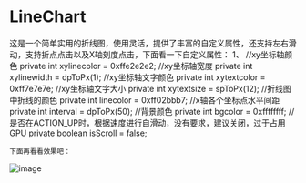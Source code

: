 # LineChart
这是一个简单实用的折线图，使用灵活，提供了丰富的自定义属性，还支持左右滑动，支持折点点击以及X轴刻度点击，下面看一下自定义属性：
1、    //xy坐标轴颜色
    private int xylinecolor = 0xffe2e2e2;
    //xy坐标轴宽度
    private int xylinewidth = dpToPx(1);
    //xy坐标轴文字颜色
    private int xytextcolor = 0xff7e7e7e;
    //xy坐标轴文字大小
    private int xytextsize = spToPx(12);
    //折线图中折线的颜色
    private int linecolor = 0xff02bbb7;
    //x轴各个坐标点水平间距
    private int interval = dpToPx(50);
    //背景颜色
    private int bgcolor = 0xffffffff;
    //是否在ACTION_UP时，根据速度进行自滑动，没有要求，建议关闭，过于占用GPU
    private boolean isScroll = false;
    
    下面再看看效果吧：
    
   
   ![image](https://github.com/xiaoyunfei/LineChart/blob/master/img/gif_20161215_141019.gif)   
